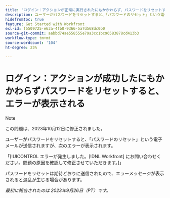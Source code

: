 ```yaml
---
title: 'ログイン：アクションが正常に実行されたにもかかわらず、パスワードをリセットするとエラーが表示されます'
description: ユーザーがパスワードをリセットすると、「パスワードのリセット」という電子メールが送信されますが、ユーザーにエラーが表示されます。
hidefromtoc: true
feature: Get Started with Workfront
exl-id: f5509725-e63a-4fb0-9366-5a7d568dc0b0
source-git-commit: aabbd74ae558555e79a3cc1bc96583878cd413b3
workflow-type: tm+mt
source-wordcount: '104'
ht-degree: 25%

---
```


# ログイン：アクションが成功したにもかかわらずパスワードをリセットすると、エラーが表示される

>[!NOTE]
>
>この問題は、2023年10月12日に修正されました。

ユーザーがパスワードをリセットすると、「パスワードのリセット」という電子メールが送信されますが、次のエラーが表示されます。

「[!UICONTROL エラーが発生しました。[!DNL Workfront] にお問い合わせください。問題の原因を確認して修正させていただきます。]」

パスワードをリセットは期待どおりに送信されたので、エラーメッセージが表示されると混乱が生じる場合があります。

_最初に報告されたのは 2023年9月26日（PT）です。_
